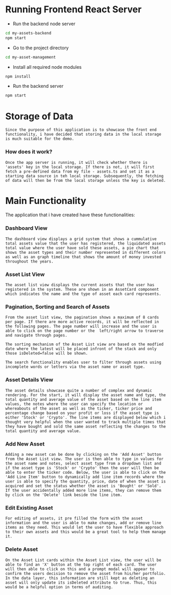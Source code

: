 # Running Frontend React Server

- Run the backend node server

```bash
cd my-assets-backend
npm start
```

- Go to the project directory

```bash
cd my-asset-management
```

- Install all required node modules

```bash
npm install
```

- Run the backend server

```bash
npm start
```

# Storage of Data

`Since the purpose of this application is to showcase the front end functionality, i have decided that storing data in the local storage is much suitable for the demo. `

### How does it work?

`Once the app server is running, it will check whether there is 'assets' key in the local storage. If there is not, it will first fetch a pre-defined data from my file - assets.ts and set it as a starting data source in teh local storage. Subsequently, the fetching of data will then be from the local storage unless the key is deleted.`

# Main Functionality

The application that i have created have these functionalities:

### Dashboard View

`The dashboard view displays a grid system that shows a cummulative total assets value that the user has registered, the liquidated assets total value where the user have sold these assets, a pie chart that shows the asset types and their number represented in different colors as well as an graph timeline that shows the amount of money invested throughout the years.`

### Asset List View

`The asset list view displays the current assets that the user has registered in the system. These are shown in an AssetCard component which indicates the name and the type of asset each card represents.`

### Pagination, Sorting and Search of Assets

`From the asset list view, the pagination shows a maximum of 8 cards per page. If there are more active records, it will be reflected in the following pages. The page number will increase and the user is able to click on the page number or the  left/right arrow to traverse and navigate through pages.`

`The sorting mechanism of the Asset List view are based on the modfied date where the latest will be placed infront of the stack and only those isDeleted=false will be shown.`

`The search functionality enables user to filter through assets using incomplete words or letters via the asset name or asset type.`

### Asset Details View

`The asset details showcase quite a number of complex and dynamic rendering. For the start, it will display the asset name and type, the total quantity and average value of the asset based on the line item values, the notes where the user can specify the location or whereabouts of the asset as well as the ticker, ticker price and percentage change based on your profit or loss if the asset type is either 'Stock' or 'Crypto'. The line items are displayed below which i thought very helpful when the user wanted to track multiple times that they have bought and sold the same asset reflecting the changes to the total quantity and average value.`

### Add New Asset

`Adding a new asset can be done by clicking on the 'Add Asset' button from the Asset List view. The user is then able to type in values for the asset name and notes, select asset type from a dropdown list and if the asset type is 'Stock' or 'Crypto' then the user will then be able to enter the ticker code. Below, the user is able to click on the 'Add Line Item' button to dynamically add line item records where the user is able to specify the quantity, price, date of when the asset is acquired and set the status whether the asset is 'Bought' or 'Sold'. If the user accidentally added more line items, they can remove them by click on the 'Delete' link beside the line item.`

### Edit Existing Asset

`For editing of assets, it pre filled the form with the asset information and the user is able to make changes, add or remove line items as they need. This would let the user to have flexible approach to their own assets and this would be a great tool to help them manage it.`

### Delete Asset

`On the Asset List cards within the Asset List view, the user will be able to find an 'X' button at the top right of each card. The user will then able to click on this and a prompt modal will appear to confirm the users decision to remove the asset from his/her portfolio. In the data layer, this information are still kept as deleting an asset will only update its isDeleted attribute to true. Thus, this would be a helpful option in terms of auditing.`
